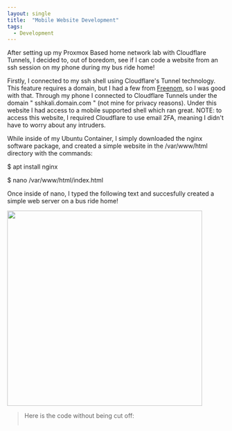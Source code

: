 ```yaml
---
layout: single
title:  "Mobile Website Development"
tags:
  - Development
---
```


After setting up my Proxmox Based home network lab with Cloudflare Tunnels, I decided to, out of boredom, see if I can code a website from an ssh session on my phone during my bus ride home!

Firstly, I connected to my ssh shell using Cloudflare's Tunnel technology. This feature requires a domain, but I had a few from [Freenom](https://freenom.com), so I was good with that. Through my phone I connected to Cloudflare Tunnels under the domain " sshkali.domain.com " (not mine for privacy reasons). Under this website I had access to a mobile supported shell which ran great. NOTE: to access this website, I required Cloudflare to use email 2FA, meaning I didn't have to worry about any intruders.

While inside of my Ubuntu Container, I simply downloaded the nginx software package, and created a simple website in the /var/www/html directory with the commands:

$ apt install nginx

$ nano /var/www/html/index.html

Once inside of nano, I typed the following text and succesfully created a simple web server on a bus ride home!

<img src="{{ site.url }}{{ site.baseurl }}/images/mobileshell.png" alt="" class="full" style="width:450px;">

>Here is the code without being cut off:
>
><img src="{{ site.url }}{{ site.baseurl }}/images/mobilehtmlcode.png" alt="" class="full">
